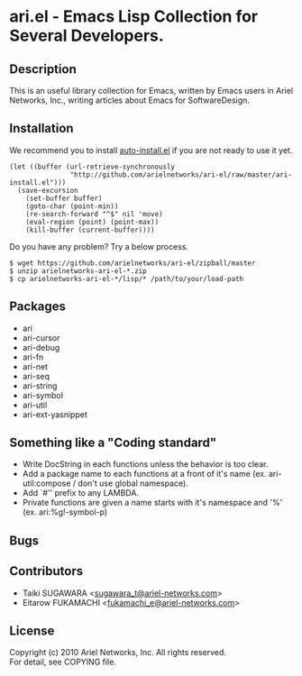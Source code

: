# ari.el - Emacs Lisp Collection for Several Developers.

## Description

This is an useful library collection for Emacs, written by Emacs users in Ariel Networks, Inc., writing articles about Emacs for SoftwareDesign.

## Installation

We recommend you to install [auto-install.el](http://www.emacswiki.org/AutoInstall) if you are not ready to use it yet.

    (let ((buffer (url-retrieve-synchronously
                   "http://github.com/arielnetworks/ari-el/raw/master/ari-install.el")))
      (save-excursion
        (set-buffer buffer)
        (goto-char (point-min))
        (re-search-forward "^$" nil 'move)
        (eval-region (point) (point-max))
        (kill-buffer (current-buffer))))

Do you have any problem? Try a below process.

    $ wget https://github.com/arielnetworks/ari-el/zipball/master
    $ unzip arielnetworks-ari-el-*.zip
    $ cp arielnetworks-ari-el-*/lisp/* /path/to/your/load-path

## Packages

* ari
* ari-cursor
* ari-debug
* ari-fn
* ari-net
* ari-seq
* ari-string
* ari-symbol
* ari-util
* ari-ext-yasnippet

## Something like a "Coding standard"

* Write DocString in each functions unless the behavior is too clear.
* Add a package name to each functions at a front of it's name (ex. ari-util:compose / don't use global namespace).
* Add `#'' prefix to any LAMBDA.
* Private functions are given a name starts with it's namespace and '%' (ex. ari:%g!-symbol-p)

## Bugs

## Contributors

* Taiki SUGAWARA &lt;sugawara_t@ariel-networks.com&gt;
* Eitarow FUKAMACHI &lt;fukamachi_e@ariel-networks.com&gt;

## License

Copyright (c) 2010 Ariel Networks, Inc. All rights reserved.  
For detail, see COPYING file.
